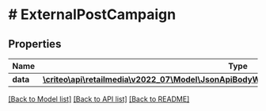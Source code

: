 # # ExternalPostCampaign

## Properties

Name | Type | Description | Notes
------------ | ------------- | ------------- | -------------
**data** | [**\criteo\api\retailmedia\v2022_07\Model\JsonApiBodyWithoutIdOfCampaignAttributesAndCampaign**](JsonApiBodyWithoutIdOfCampaignAttributesAndCampaign.md) |  | [optional]

[[Back to Model list]](../../README.md#models) [[Back to API list]](../../README.md#endpoints) [[Back to README]](../../README.md)
